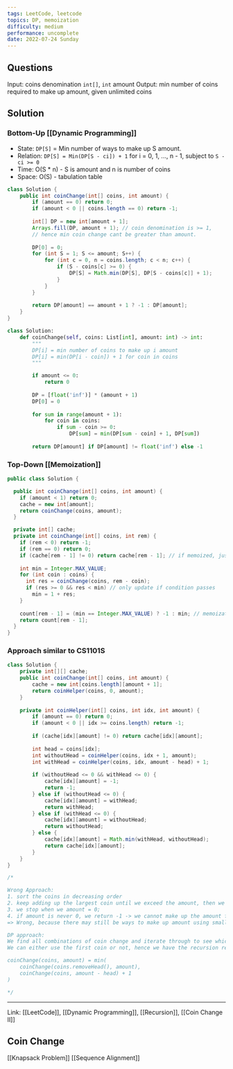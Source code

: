 ```yaml
---
tags: LeetCode, leetcode
topics: DP, memoization
difficulty: medium
performance: uncomplete
date: 2022-07-24 Sunday
---
```


## Questions
Input: coins denomination `int[]`, `int` amount
Output: min number of coins required to make up amount, given unlimited coins

## Solution
### Bottom-Up [[Dynamic Programming]]
- State: `DP[S]` = Min number of ways to make up S amount.
- Relation: `DP[S] = Min(DP[S - ci]) + 1` for i = 0, 1, ..., n - 1, subject to `S - ci >= 0`
- Time: O(S * n) - S is amount and n is number of coins
- Space: O(S) - tabulation table

```Java
class Solution {
    public int coinChange(int[] coins, int amount) {
        if (amount == 0) return 0;
        if (amount < 0 || coins.length == 0) return -1;
        
        int[] DP = new int[amount + 1];
        Arrays.fill(DP, amount + 1); // coin denomination is >= 1, 
        // hence min coin change cant be greater than amount.
        
        DP[0] = 0;
        for (int S = 1; S <= amount; S++) {
            for (int c = 0, n = coins.length; c < n; c++) {
                if (S - coins[c] >= 0) {
                    DP[S] = Math.min(DP[S], DP[S - coins[c]] + 1);
                }
            }
        }
        
        return DP[amount] == amount + 1 ? -1 : DP[amount];
    }
}
```

```python
class Solution:
    def coinChange(self, coins: List[int], amount: int) -> int:
        """
        DP[i] = min number of coins to make up i amount
        DP[i] = min(DP[i - coin]) + 1 for coin in coins
        """

        if amount <= 0:
            return 0
            
        DP = [float('inf')] * (amount + 1)
        DP[0] = 0
        
        for sum in range(amount + 1):
            for coin in coins:
                if sum - coin >= 0:
                    DP[sum] = min(DP[sum - coin] + 1, DP[sum])
                    
        return DP[amount] if DP[amount] != float('inf') else -1
```


### Top-Down [[Memoization]]

```Java
public class Solution {

  public int coinChange(int[] coins, int amount) {
    if (amount < 1) return 0;
    cache = new int[amount];
    return coinChange(coins, amount);
  }

  private int[] cache;
  private int coinChange(int[] coins, int rem) {
    if (rem < 0) return -1;
    if (rem == 0) return 0;
    if (cache[rem - 1] != 0) return cache[rem - 1]; // if memoized, just read
    
    int min = Integer.MAX_VALUE;
    for (int coin : coins) {
      int res = coinChange(coins, rem - coin);
      if (res >= 0 && res < min) // only update if condition passes
        min = 1 + res;
    }
    
    count[rem - 1] = (min == Integer.MAX_VALUE) ? -1 : min; // memoization
    return count[rem - 1];
  }
}
```

### Approach similar to CS1101S
```Java
class Solution {
    private int[][] cache;
    public int coinChange(int[] coins, int amount) {
        cache = new int[coins.length][amount + 1];
        return coinHelper(coins, 0, amount);
    }
    
    private int coinHelper(int[] coins, int idx, int amount) {
        if (amount == 0) return 0;
        if (amount < 0 || idx >= coins.length) return -1;
        
        if (cache[idx][amount] != 0) return cache[idx][amount];
        
        int head = coins[idx];
        int withoutHead = coinHelper(coins, idx + 1, amount);
        int withHead = coinHelper(coins, idx, amount - head) + 1;
        
        if (withoutHead <= 0 && withHead <= 0) {
            cache[idx][amount] = -1;
            return -1;
        } else if (withoutHead <= 0) {
            cache[idx][amount] = withHead;
            return withHead;
        } else if (withHead <= 0) {
            cache[idx][amount] = withoutHead;
            return withoutHead;
        } else {
            cache[idx][amount] = Math.min(withHead, withoutHead);
            return cache[idx][amount];
        }
    }
}

/*

Wrong Approach:
1. sort the coins in decreasing order
2. keep adding up the largest coin until we exceed the amount, then we minus the largest coin once, then we continue adding the next largest coin
3. we stop when we amount = 0; 
4. if amount is never 0, we return -1 -> we cannot make up the amount from the coins we have
=> Wrong, because there may still be ways to make up amount using smaller coins!

DP approach:
We find all combinations of coin change and iterate through to see which one is smallest
We can either use the first coin or not, hence we have the recursion relation:

coinChange(coins, amount) = min(
	coinChange(coins.removeHead(), amount), 
	coinChange(coins, amount - head) + 1
)

*/
```

---
Link: [[LeetCode]], [[Dynamic Programming]], [[Recursion]], [[Coin Change II]]


## Coin Change

[[Knapsack Problem]]
[[Sequence Alignment]]